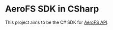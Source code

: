 # AeroFS SDK in CSharp
This project aims to be the C\# SDK for [AeroFS
API](https://www.aerofs.com/docs/api/).

